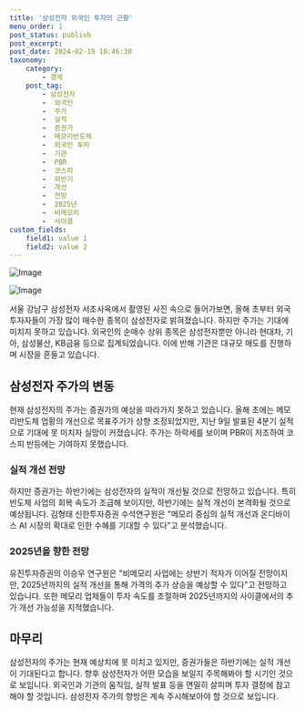 ```yaml
---
title: '삼성전자 외국인 투자의 근황'
menu_order: 1
post_status: publish
post_excerpt: 
post_date: 2024-02-19 10:46:30
taxonomy:
    category:
        - 경제
    post_tag:
        - 삼성전자
        -  외국인
        -  주가
        -  실적
        -  증권가
        -  메모리반도체
        -  외국인 투자
        -  기관
        -  PBR
        -  코스피
        -  하반기
        -  개선
        -  전망
        -  2025년
        -  비메모리
        -  사이클
custom_fields:
    field1: value 1
    field2: value 2
---
```


![Image](https://imgnews.pstatic.net/image/008/2024/02/12/0004997554_001_20240212123101004.jpg?type=w647)

![Image](https://imgnews.pstatic.net/image/008/2024/02/12/0004997554_002_20240212123101399.jpg?type=w647)

서울 강남구 삼성전자 서초사옥에서 촬영된 사진 속으로 들어가보면, 올해 초부터 외국 투자자들이 가장 많이 매수한 종목이 삼성전자로 밝혀졌습니다. 하지만 주가는 기대에 미치지 못하고 있습니다. 외국인의 순매수 상위 종목은 삼성전자뿐만 아니라 현대차, 기아, 삼성물산, KB금융 등으로 집계되었습니다. 이에 반해 기관은 대규모 매도를 진행하며 시장을 흔들고 있습니다.
## 삼성전자 주가의 변동
현재 삼성전자의 주가는 증권가의 예상을 따라가지 못하고 있습니다. 올해 초에는 메모리반도체 업황의 개선으로 목표주가가 상향 조정되었지만, 지난 9일 발표된 4분기 실적으로 기대에 못 미치자 실망이 커졌습니다. 주가는 하락세를 보이며 PBR이 저조하여 코스피 반등에는 기여하지 못했습니다.
### 실적 개선 전망
하지만 증권가는 하반기에는 삼성전자의 실적이 개선될 것으로 전망하고 있습니다. 특히 반도체 사업의 회복 속도가 조급해 보이지만, 하반기에는 실적 개선이 본격화될 것으로 예상됩니다. 김형태 신한투자증권 수석연구원은 "메모리 중심의 실적 개선과 온디바이스 AI 시장의 확대로 인한 수혜를 기대할 수 있다"고 분석했습니다.
### 2025년을 향한 전망
유진투자증권의 이승우 연구원은 "비메모리 사업에는 상반기 적자가 이어질 전망이지만, 2025년까지의 실적 개선을 통해 가격의 추가 상승을 예상할 수 있다"고 전망하고 있습니다. 또한 메모리 업체들이 투자 속도를 조절하며 2025년까지의 사이클에서의 추가 개선 가능성을 지적했습니다.
## 마무리
삼성전자의 주가는 현재 예상치에 못 미치고 있지만, 증권가들은 하반기에는 실적 개선이 기대된다고 합니다. 향후 삼성전자가 어떤 모습을 보일지 주목해봐야 할 시기인 것으로 보입니다. 외국인과 기관의 움직임, 실적 발표 등을 면밀히 살피며 투자 결정에 참고해야 할 것입니다. 삼성전자 주가의 향방은 계속 주시해보아야 할 것으로 보입니다.
